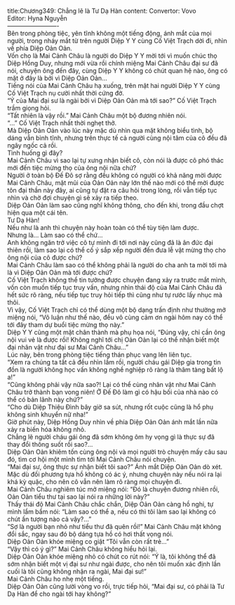 title:Chương349: Chẳng lẽ là Tư Dạ Hàn
content:
Convertor: Vovo<br>Editor: Hyna Nguyễn<br>————————-<br>Bên trong phòng tiệc, yên tĩnh không một tiếng động, ánh mắt của mọi người, trong nháy mắt từ trên người Diệp Y Y cùng Cố Việt Trạch dời đi, nhìn về phía Diệp Oản Oản.<br>Vốn cho là Mai Cảnh Châu là người do Diệp Y Y mời tới vì muốn chúc thọ Diệp Hồng Duy, nhưng mới vừa rồi chính miệng Mai Cảnh Châu đại sư đã nói, chuyện ông đến đây, cùng Diệp Y Y không có chút quan hệ nào, ông có mặt ở đây là bởi vì Diệp Oản Oản…<br>Tiếng nói của Mai Cảnh Châu hạ xuống, trên mặt hai người Diệp Y Y cùng Cố Việt Trạch nụ cười nhất thời cứng đờ.<br>“Ý của Mai đại sư là ngài bởi vì Diệp Oản Oản mà tới sao?” Cố Việt Trạch trầm giọng hỏi.<br>“Tất nhiên là vậy rồi.” Mai Cảnh Châu một bộ đương nhiên nói.<br>“…” Cố Việt Trạch nhất thời nghẹt thở.<br>Mà Diệp Oản Oản vào lúc này mặc dù nhìn qua mặt không biểu tình, bộ dáng vẫn bình tĩnh, nhưng trên thực tế cả người cùng nội tâm của cô đều đã ngây ngốc cả rồi.<br>Tình huống gì đây?<br>Mai Cảnh Châu vì sao lại tự xưng nhận biết cô, còn nói là được cô phó thác mới đến tiệc mừng thọ của ông nội nữa chứ?<br>Người ở toàn bộ Đế Đô sợ rằng đều không có người có khả năng mời được Mai Cảnh Châu, mặt mũi của Oản Oản này lớn thế nào mới có thể mời được tôn đại thần này đây, ai cũng tự đặt ra câu hỏi trong lòng, rồi vẫn tiếp tục nhìn và chờ đợi chuyện gì sẽ xảy ra tiếp theo.<br>Diệp Oản Oản làm sao cũng nghĩ không thông, cho đến khi, trong đầu chợt hiện qua một cái tên.<br>Tư Dạ Hàn!<br>Nếu như là anh thì chuyện này hoàn toàn có thể tùy tiện làm được.<br>Nhưng là… Làm sao có thể chứ…<br>Anh không ngăn trở việc cô tự mình đi tới nơi này cũng đã là ân đức đại thiên rồi, làm sao lại có thể cố ý sắp xếp người đến đưa lễ vật mừng thọ cho ông nội của cô được chứ?<br>Mai Cảnh Châu làm sao có thể không phải là người do cha anh ta mời tới mà là vì Diệp Oản Oản mà tới được chứ?<br>Cố Việt Trạch không thể tin tưởng được chuyện đang xảy ra trước mắt mình, vốn còn muốn tiếp tục truy vấn, nhưng nhìn thái độ của Mai Cảnh Châu đã hết sức rõ ràng, nếu tiếp tục truy hỏi tiếp thì cũng như tự rước lấy nhục mà thôi.<br>Vì vậy, Cố Việt Trạch chỉ có thể dùng một bộ dạng trấn định như thường mở miệng nói, “Vô luận như thế nào, đều vô cùng cảm ơn ngài hôm nay có thể tới đây tham dự buổi tiệc mừng thọ này.”<br>Diệp Y Y cũng một mặt chân thành mà phụ họa nói, “Đúng vậy, chỉ cần ông nội vui vẻ là được rồi! Không nghĩ tới chị Oản Oản lại có thể nhận biết một đại nhân vật như đại sư Mai Cảnh Châu…”<br>Lúc này, bên trong phòng tiệc tiếng thán phục vang lên liên tục.<br>“Xem ra chúng ta tất cả đều nhìn lầm rồi, người cháu gái Diệp gia trong tin đồn là người không học vấn không nghề nghiệp rõ ràng là thâm tàng bất lộ a!”<br>“Cũng không phải vậy nữa sao?! Lại có thể cùng nhân vật như Mai Cảnh Châu trở thành bạn vong niên! Ở Đế Đô làm gì có hậu bối của nhà nào có thể có bản lãnh này chứ?”<br>“Cho dù Diệp Thiệu Đình bây giờ sa sút, nhưng rốt cuộc cũng là hổ phụ không sinh khuyển nữ nha!”<br>Giờ phút này, Diệp Hồng Duy nhìn về phía Diệp Oản Oản ánh mắt lần nữa xảy ra biến hóa không nhỏ.<br>Chẳng lẽ người cháu gái ông đã sớm không ôm hy vọng gì là thực sự đã thay đổi thông suốt rồi sao?…<br>Diệp Oản Oản khiêm tốn cùng ông nội và mọi người trò chuyện mấy câu sau đó, tìm cơ hội một mình tìm tới Mai Cảnh Châu nói chuyện.<br>“Mai đại sư, ông thực sự nhận biết tôi sao?” Ánh mắt Diệp Oản Oản dò xét.<br>Mặc dù đối phương tựa hồ không có ác ý, nhưng chuyện này nếu nói ra lại khá kỳ quặc, cho nên cô vẫn nên làm rõ ràng mọi chuyện đi.<br>Mai Cảnh Châu nghiêm túc mở miệng nói: “Đó là chuyện đương nhiên rồi, Oản Oản tiểu thư tại sao lại nói ra những lời này?”<br>Thấy thái độ Mai Cảnh Châu chắc chắn, Diệp Oản Oản càng hồ nghi, tự mình lẩm bẩm nói: “Làm sao có thể a, nếu có thì tôi làm sao lại không có chút ấn tượng nào cả vậy?…”<br>“Sợ là người bạn nhỏ như tiểu thư đã quên rồi!” Mai Cảnh Châu mặt không đổi sắc, ngay sau đó bộ dáng tựa hồ có hơi thất vọng nói.<br>Diệp Oản Oản khóe miệng co giật “Tôi vẫn còn rất trẻ…”<br>“Vậy thì có ý gì?” Mai Cảnh Châu không hiểu hỏi lại.<br>Diệp Oản Oản khóe miệng nhỏ có chút co rút nói: “Ý là, tôi không thể đã sớm nhận biết một vị đại sư như ngài được, cho nên tôi muốn xác định lần cuối là tôi cũng không nhận ra ngài, Mai đại sư!”<br>Mai Cảnh Châu ho nhẹ một tiếng.<br>Diệp Oản Oản cũng lười vòng vo rồi, trực tiếp hỏi, “Mai đại sư, có phải là Tư Dạ Hàn để cho ngài tới hay không?”
